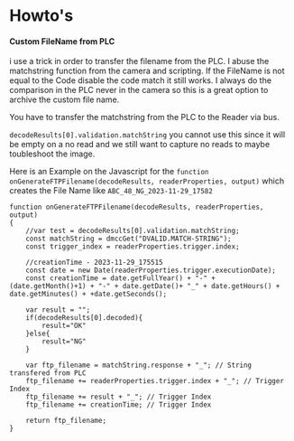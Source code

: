 # Howto's

#### Custom FileName from PLC
i use a trick in order to transfer the filename from the PLC. I abuse the matchstring function from the camera and scripting. If the FileName is not equal to the Code disable the code match it still works. I always do the comparison in the PLC never in the camera so this is a great option to archive the custom file name.

You have to transfer the matchstring from the PLC to the Reader via bus.



`decodeResults[0].validation.matchString` you cannot use this since it will be empty on a no read and we still want to capture no reads to maybe toubleshoot the image.

Here is an Example on the Javascript for the `function onGenerateFTPFilename(decodeResults, readerProperties, output)`
which creates the File Name like `ABC_48_NG_2023-11-29_17582`

```
function onGenerateFTPFilename(decodeResults, readerProperties, output)
{
	//var test = decodeResults[0].validation.matchString;
	const matchString = dmccGet("DVALID.MATCH-STRING");
	const trigger_index = readerProperties.trigger.index;
	
	//creationTime - 2023-11-29_175515
	const date = new Date(readerProperties.trigger.executionDate);
	const creationTime = date.getFullYear() + "-" + (date.getMonth()+1) + "-" + date.getDate()+ "_" + date.getHours() + date.getMinutes() + +date.getSeconds();
	
	var result = "";
	if(decodeResults[0].decoded){
		result="OK"	
	}else{
		result="NG"	
	}
	
	var ftp_filename = matchString.response + "_"; // String transfered from PLC
	ftp_filename += readerProperties.trigger.index + "_"; // Trigger Index
	ftp_filename += result + "_"; // Trigger Index
	ftp_filename += creationTime; // Trigger Index
	
	return ftp_filename;
}
```
